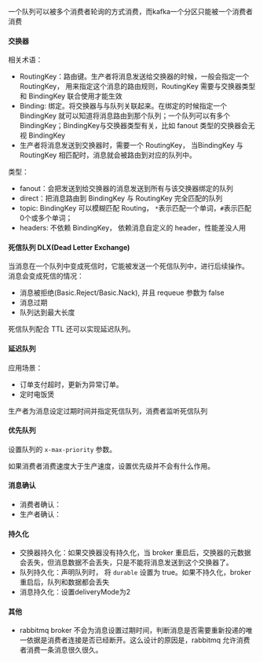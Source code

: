 一个队列可以被多个消费者轮询的方式消费，而kafka一个分区只能被一个消费者消费
#### 交换器
相关术语：
- RoutingKey：路由键。生产者将消息发送给交换器的时候，一般会指定一个 RoutingKey， 用来指定这个消息的路由规则，RoutingKey 需要与交换器类型和 BindingKey 联合使用才能生效
- Binding: 绑定。将交换器与与队列关联起来。在绑定的时候指定一个 BindingKey 就可以知道将消息路由到那个队列；一个队列可以有多个BindingKey；BindingKey与交换器类型有关，比如 fanout 类型的交换器会无视 BindingKey
- 生产者将消息发送到交换器时，需要一个 RoutingKey， 当BindingKey 与 RoutingKey 相匹配时，消息就会被路由到对应的队列中。

类型：
- fanout：会把发送到给交换器的消息发送到所有与该交换器绑定的队列
- direct：把消息路由到 BindingKey 与 RoutingKey 完全匹配的队列
- topic: BindingKey 可以模糊匹配 Routing， `*`表示匹配一个单词，`#`表示匹配0个或多个单词；
- headers: 不依赖 BindingKey， 依赖消息自定义的 header，性能差没人用


#### 死信队列 DLX(Dead Letter Exchange)
当消息在一个队列中变成死信时，它能被发送一个死信队列中，进行后续操作。  
消息会变成死信的情况：  
- 消息被拒绝(Basic.Reject/Basic.Nack), 并且 requeue 参数为 false
- 消息过期
- 队列达到最大长度  


死信队列配合 TTL 还可以实现延迟队列。
#### 延迟队列
应用场景：  
- 订单支付超时，更新为异常订单。
- 定时电饭煲  

生产者为消息设定过期时间并指定死信队列，消费者监听死信队列

#### 优先队列
设置队列的 `x-max-priority` 参数。   

如果消费者消费速度大于生产速度，设置优先级并不会有什么作用。

#### 消息确认
- 消费者确认：
- 生产者确认：

#### 持久化
- 交换器持久化：如果交换器没有持久化，当 broker 重启后，交换器的元数据会丢失，但消息数据不会丢失，只是不能将消息发送到这个交换器了。
- 队列持久化：声明队列时， 将 `durable` 设置为 true。如果不持久化，broker 重启后，队列和数据都会丢失
- 消息持久化：设置deliveryMode为2

#### 其他
- rabbitmq broker 不会为消息设置过期时间，判断消息是否需要重新投递的唯一依据是消费者连接是否已经断开。这么设计的原因是，rabbitmq 允许消费者消费一条消息很久很久。


